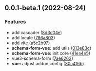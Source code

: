 ## 0.0.1-beta.1 (2022-08-24)

### Features

- add cascader ([8d3c04e](https://github.com/Muluk-m/schema-form/commit/8d3c04eabf882236dca5f08701969aa405c4e5a5))
- add locale ([786a803](https://github.com/Muluk-m/schema-form/commit/786a803149bd859294c8de5256e6c5e605892a31))
- add vite ([a5c2b97](https://github.com/Muluk-m/schema-form/commit/a5c2b971de2169111bdd98872e65324cbe6e7de8))
- **schema-form-vue:** add utils ([013e83c](https://github.com/Muluk-m/schema-form/commit/013e83c8baa77e30e700c1c17c6c3554e4a4f9bb))
- **schema-form-vue:** init core ([41ea4e5](https://github.com/Muluk-m/schema-form/commit/41ea4e5bdcf5e734ea74cf2d98f439df78e142ad))
- vue3-schema-form ([7ae6263](https://github.com/Muluk-m/schema-form/commit/7ae62638a898c9f3a9c3f146a22a22387a28fb8b))
- **vue:** adjust addon config ([30c416b](https://github.com/Muluk-m/schema-form/commit/30c416baa4f34594a9c121fe12019b26b5f36612))

